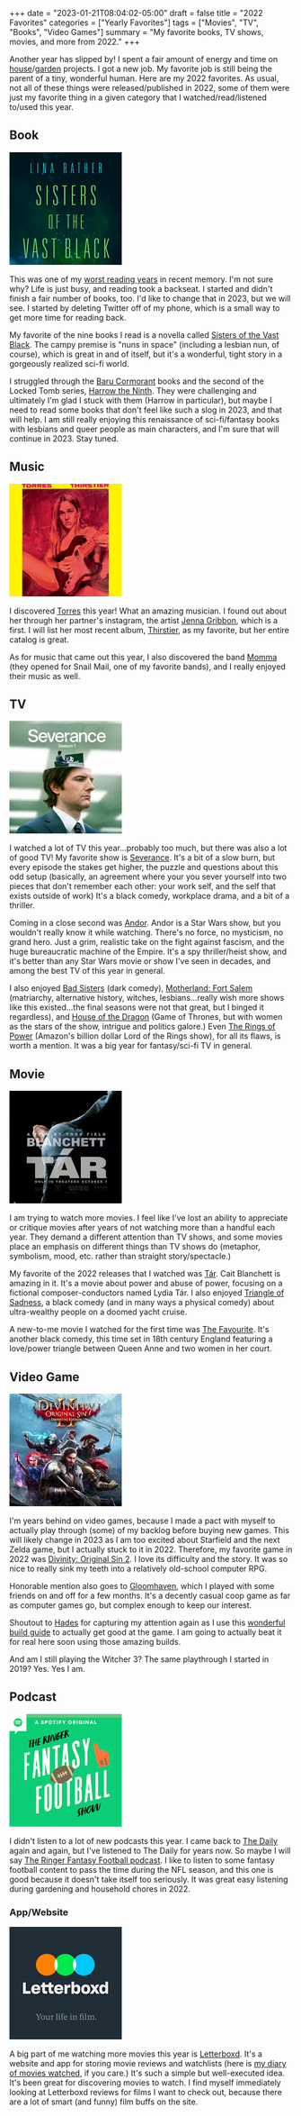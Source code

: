 +++
date = "2023-01-21T08:04:02-05:00"
draft = false
title = "2022 Favorites"
categories = ["Yearly Favorites"]
tags = ["Movies", "TV", "Books", "Video Games"]
summary = "My favorite books, TV shows, movies, and more from 2022."
+++

Another year has slipped by! I spent a fair amount of energy and time on [house](https://www.hannasthoughts.com/categories/house/)/[garden](https://www.hannasthoughts.com/categories/garden/) projects. I got a new job. My favorite job is still being the parent of a tiny, wonderful human. Here are my 2022 favorites. As usual, not all of these things were released/published in 2022, some of them were just my favorite thing in a given category that I watched/read/listened to/used this year.

## Book

<div class="pull-left inline-image mod-left-aligned mod-top-aligned">
  <img class="img-responsive" alt="Cover of Sisters of the Vast Black" src="./sisters-of-the-vast-black.jpg">
</div>

This was one of my [worst reading years](https://www.goodreads.com/user/year_in_books/2022/1932853) in recent memory. I'm not sure why? Life is just busy, and reading took a backseat. I started and didn't finish a fair number of books, too. I'd like to change that in 2023, but we will see. I started by deleting Twitter off of my phone, which is a small way to get more time for reading back.

My favorite of the nine books I read is a novella called [Sisters of the Vast Black](https://www.goodreads.com/book/show/44581558-sisters-of-the-vast-black). The campy premise is "nuns in space" (including a lesbian nun, of course), which is great in and of itself, but it's a wonderful, tight story in a gorgeously realized sci-fi world.

I struggled through the [Baru Cormorant](https://www.goodreads.com/book/show/23444482-the-traitor-baru-cormorant) books and the second of the Locked Tomb series, [Harrow the Ninth](https://www.goodreads.com/book/show/39325105-harrow-the-ninth). They were challenging and ultimately I'm glad I stuck with them (Harrow in particular), but maybe I need to read some books that don't feel like such a slog in 2023, and that will help. I am still really enjoying this renaissance of sci-fi/fantasy books with lesbians and queer people as main characters, and I'm sure that will continue in 2023. Stay tuned.

## Music

<div class="pull-left inline-image mod-left-aligned mod-top-aligned">
  <img class="img-responsive" alt="Album art of Thirstier by Torres" src="./torres-thirstier.jpg">
</div>

I discovered [Torres](https://torrestorrestorres.bandcamp.com/) this year! What an amazing musician. I found out about her through her partner's instagram, the artist [Jenna Gribbon](https://www.instagram.com/jennagribbon/?hl=en), which is a first. I will list her most recent album, [Thirstier](https://torrestorrestorres.bandcamp.com/album/thirstier), as my favorite, but her entire catalog is great.

As for music that came out this year, I also discovered the band [Momma](https://mommaband.bandcamp.com/) (they opened for Snail Mail, one of my favorite bands), and I really enjoyed their music as well.

## TV

<div class="pull-left inline-image mod-left-aligned mod-top-aligned">
  <img class="img-responsive" alt="Severance title artwork" src="./sevarance.jpg">
</div>

I watched a lot of TV this year...probably too much, but there was also a lot of good TV! My favorite show is [Severance](https://tv.apple.com/us/show/severance/umc.cmc.1srk2goyh2q2zdxcx605w8vtx). It's a bit of a slow burn, but every episode the stakes get higher, the puzzle and questions about this odd setup (basically, an agreement where your you sever yourself into two pieces that don't remember each other: your work self, and the self that exists outside of work) It's a black comedy, workplace drama, and a bit of a thriller.

Coming in a close second was [Andor](https://disneyplusoriginals.disney.com/show/andor). Andor is a Star Wars show, but you wouldn't really know it while watching. There's no force, no mysticism, no grand hero. Just a grim, realistic take on the fight against fascism, and the huge bureaucratic machine of the Empire. It's a spy thriller/heist show, and it's better than any Star Wars movie or show I've seen in decades, and among the best TV of this year in general.

I also enjoyed [Bad Sisters](https://tv.apple.com/us/show/bad-sisters/umc.cmc.14kr4vv65unannh7doqgvlh20) (dark comedy), [Motherland: Fort Salem](https://www.hulu.com/series/motherland-fort-salem-f4589e2a-215e-431f-a2f6-66000a06a05c) (matriarchy, alternative history, witches, lesbians...really wish more shows like this existed...the final seasons were not that great, but I binged it regardless), and [House of the Dragon](https://www.hbo.com/house-of-the-dragon) (Game of Thrones, but with women as the stars of the show, intrigue and politics galore.) Even [The Rings of Power](https://www.amazon.com/Lord-Rings-Power-Season/dp/B09QH98YG1) (Amazon's billion dollar Lord of the Rings show), for all its flaws, is worth a mention. It was a big year for fantasy/sci-fi TV in general.

## Movie

<div class="pull-left inline-image mod-left-aligned mod-top-aligned">
  <img class="img-responsive" alt="Tar movie cover" src="./tar.jpg">
</div>

I am trying to watch more movies. I feel like I've lost an ability to appreciate or critique movies after years of not watching more than a handful each year. They demand a different attention than TV shows, and some movies place an emphasis on different things than TV shows do (metaphor, symbolism, mood, etc. rather than straight story/spectacle.)

My favorite of the 2022 releases that I watched was [Tár](https://www.imdb.com/title/tt14444726/). Cait Blanchett is amazing in it. It's a movie about power and abuse of power, focusing on a fictional composer-conductors named Lydia Tár. I also enjoyed [Triangle of Sadness](https://www.imdb.com/title/tt7322224/), a black comedy (and in many ways a physical comedy) about ultra-wealthy people on a doomed yacht cruise.

A new-to-me movie I watched for the first time was [The Favourite](https://www.imdb.com/title/tt5083738/). It's another black comedy, this time set in 18th century England featuring a love/power triangle between Queen Anne and two women in her court.

## Video Game

<div class="pull-left inline-image mod-left-aligned mod-top-aligned">
  <img class="img-responsive" alt="Divinity: Original Sin 2 title art" src="./divinity-original-sin-2.jpg">
</div>

I'm years behind on video games, because I made a pact with myself to actually play through (some) of my backlog before buying new games. This will likely change in 2023 as I am too excited about Starfield and the next Zelda game, but I actually stuck to it in 2022. Therefore, my favorite game in 2022 was [Divinity: Original Sin 2](https://store.steampowered.com/app/435150/Divinity_Original_Sin_2__Definitive_Edition/). I love its difficulty and the story. It was so nice to really sink my teeth into a relatively old-school computer RPG.

Honorable mention also goes to [Gloomhaven](https://store.steampowered.com/app/780290/Gloomhaven/), which I played with some friends on and off for a few months. It's a decently casual coop game as far as computer games go, but complex enough to keep our interest.

Shoutout to [Hades](https://store.steampowered.com/app/1145360/Hades/) for capturing my attention again as I use this [wonderful build guide](https://www.leereamsnyder.com/blog/hades-build-guide) to actually get good at the game. I am going to actually beat it for real here soon using those amazing builds.

And am I still playing the Witcher 3? The same playthrough I started in 2019? Yes. Yes I am.

## Podcast

<div class="pull-left inline-image mod-left-aligned mod-top-aligned">
  <img class="img-responsive" alt="The Ringer Fantasy Football title art" src="./the-ringer-fantasy-football-podcast.jpg">
</div>

I didn't listen to a lot of new podcasts this year. I came back to [The Daily](https://www.nytimes.com/column/the-daily) again and again, but I've listened to The Daily for years now. So maybe I will say [The Ringer Fantasy Football podcast](https://fantasyfootball.theringer.com/podcast). I like to listen to some fantasy football content to pass the time during the NFL season, and this one is good because it doesn't take itself too seriously. It was great easy listening during gardening and household chores in 2022.

### App/Website

<div class="pull-left inline-image mod-left-aligned mod-top-aligned">
  <img class="img-responsive" alt="Letterboxd app logo" src="./letterboxd.jpg">
</div>

A big part of me watching more movies this year is [Letterboxd](https://letterboxd.com/). It's a website and app for storing movie reviews and watchlists (here is [my diary of movies watched](https://letterboxd.com/hannaliebl/films/diary/), if you care.) It's such a simple but well-executed idea. It's been great for discovering movies to watch. I find myself immediately looking at Letterboxd reviews for films I want to check out, because there are a lot of smart (and funny) film buffs on the site.
